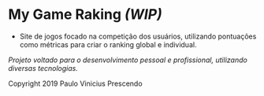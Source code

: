 # My Game Raking *(WIP)*
* Site de jogos focado na competição dos usuários, utilizando pontuações como métricas para criar o ranking global e individual.

*Projeto voltado para o desenvolvimento pessoal e profissional, utilizando diversas tecnologias.*

Copyright 2019 Paulo Vinicius Prescendo
